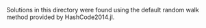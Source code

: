 Solutions in this directory were found using the default random walk method
provided by HashCode2014.jl.